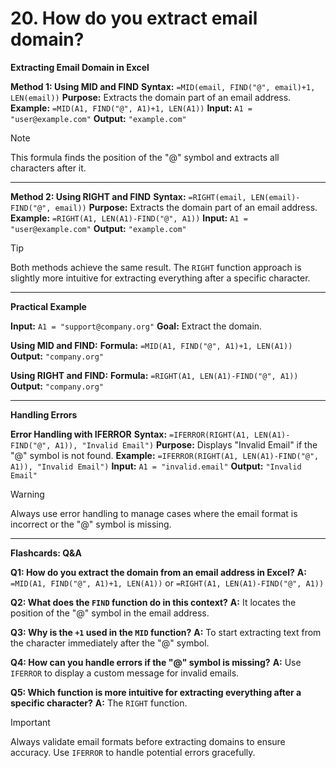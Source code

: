 # 20. **How do you extract email domain?**

**Extracting Email Domain in Excel**

**Method 1: Using MID and FIND**
**Syntax:** `=MID(email, FIND("@", email)+1, LEN(email))`
**Purpose:** Extracts the domain part of an email address.
**Example:** `=MID(A1, FIND("@", A1)+1, LEN(A1))`
**Input:** `A1 = "user@example.com"`
**Output:** `"example.com"`

> [!NOTE]
> This formula finds the position of the "@" symbol and extracts all characters after it.

---

**Method 2: Using RIGHT and FIND**
**Syntax:** `=RIGHT(email, LEN(email)-FIND("@", email))`
**Purpose:** Extracts the domain part of an email address.
**Example:** `=RIGHT(A1, LEN(A1)-FIND("@", A1))`
**Input:** `A1 = "user@example.com"`
**Output:** `"example.com"`

> [!TIP]
> Both methods achieve the same result. The `RIGHT` function approach is slightly more intuitive for extracting everything after a specific character.

---

**Practical Example**

**Input:** `A1 = "support@company.org"`
**Goal:** Extract the domain.

**Using MID and FIND:**
**Formula:** `=MID(A1, FIND("@", A1)+1, LEN(A1))`
**Output:** `"company.org"`

**Using RIGHT and FIND:**
**Formula:** `=RIGHT(A1, LEN(A1)-FIND("@", A1))`
**Output:** `"company.org"`

---

**Handling Errors**

**Error Handling with IFERROR**
**Syntax:** `=IFERROR(RIGHT(A1, LEN(A1)-FIND("@", A1)), "Invalid Email")`
**Purpose:** Displays "Invalid Email" if the "@" symbol is not found.
**Example:** `=IFERROR(RIGHT(A1, LEN(A1)-FIND("@", A1)), "Invalid Email")`
**Input:** `A1 = "invalid.email"`
**Output:** `"Invalid Email"`

> [!WARNING]
> Always use error handling to manage cases where the email format is incorrect or the "@" symbol is missing.

---

**Flashcards: Q&A**

**Q1: How do you extract the domain from an email address in Excel?**
**A:** `=MID(A1, FIND("@", A1)+1, LEN(A1))` or `=RIGHT(A1, LEN(A1)-FIND("@", A1))`

**Q2: What does the `FIND` function do in this context?**
**A:** It locates the position of the "@" symbol in the email address.

**Q3: Why is the `+1` used in the `MID` function?**
**A:** To start extracting text from the character immediately after the "@" symbol.

**Q4: How can you handle errors if the "@" symbol is missing?**
**A:** Use `IFERROR` to display a custom message for invalid emails.

**Q5: Which function is more intuitive for extracting everything after a specific character?**
**A:** The `RIGHT` function.

> [!IMPORTANT]
> Always validate email formats before extracting domains to ensure accuracy. Use `IFERROR` to handle potential errors gracefully.

